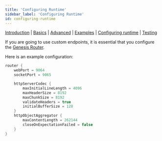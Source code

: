 ```yaml
---
title: 'Configuring Runtime'
sidebar_label: 'Configuring Runtime'
id: configuring-runtime
---
```


[Introduction](/server/integration/custom-endpoints/introduction/) | [Basics](/server/integration/custom-endpoints/basics/) |  [Advanced](/server/integration/custom-endpoints/advanced/) | [Examples](/server/integration/custom-endpoints/examples/) | [Configuring runtime](/server/integration/custom-endpoints/configuring-runtime/) | [Testing](/server/integration/custom-endpoints/testing/)

If you are going to use custom endpoints, it is essential that you configure the [Genesis Router](/server/configuring-runtime/genesis-router/).

Here is an example configuration:

```kts
router {
    webPort = 9064
    socketPort = 9065

    httpServerCodec {
        maxInitialLineLength = 4096
        maxHeaderSize = 8192
        maxChunkSize = 8192
        validateHeaders = true
        initialBufferSize = 128
    }
    httpObjectAggregator {
        maxContentLength = 262144
        closeOnExpectationFailed = false
    }
}
```
